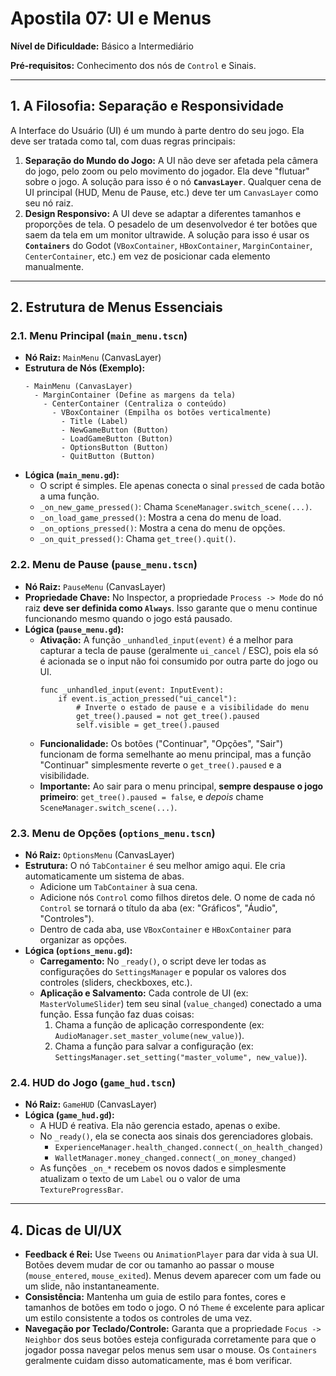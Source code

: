 # Apostila 07: UI e Menus

**Nível de Dificuldade:** Básico a Intermediário

**Pré-requisitos:** Conhecimento dos nós de `Control` e Sinais.

---

## 1. A Filosofia: Separação e Responsividade

A Interface do Usuário (UI) é um mundo à parte dentro do seu jogo. Ela deve ser tratada como tal, com duas regras principais:

1.  **Separação do Mundo do Jogo:** A UI não deve ser afetada pela câmera do jogo, pelo zoom ou pelo movimento do jogador. Ela deve "flutuar" sobre o jogo. A solução para isso é o nó **`CanvasLayer`**. Qualquer cena de UI principal (HUD, Menu de Pause, etc.) deve ter um `CanvasLayer` como seu nó raiz.
2.  **Design Responsivo:** A UI deve se adaptar a diferentes tamanhos e proporções de tela. O pesadelo de um desenvolvedor é ter botões que saem da tela em um monitor ultrawide. A solução para isso é usar os **`Containers`** do Godot (`VBoxContainer`, `HBoxContainer`, `MarginContainer`, `CenterContainer`, etc.) em vez de posicionar cada elemento manualmente.

---

## 2. Estrutura de Menus Essenciais

### 2.1. Menu Principal (`main_menu.tscn`)

-   **Nó Raiz:** `MainMenu` (CanvasLayer)
-   **Estrutura de Nós (Exemplo):**
    ```
    - MainMenu (CanvasLayer)
      - MarginContainer (Define as margens da tela)
        - CenterContainer (Centraliza o conteúdo)
          - VBoxContainer (Empilha os botões verticalmente)
            - Title (Label)
            - NewGameButton (Button)
            - LoadGameButton (Button)
            - OptionsButton (Button)
            - QuitButton (Button)
    ```
-   **Lógica (`main_menu.gd`):**
    -   O script é simples. Ele apenas conecta o sinal `pressed` de cada botão a uma função.
    -   `_on_new_game_pressed()`: Chama `SceneManager.switch_scene(...)`.
    -   `_on_load_game_pressed()`: Mostra a cena do menu de load.
    -   `_on_options_pressed()`: Mostra a cena do menu de opções.
    -   `_on_quit_pressed()`: Chama `get_tree().quit()`.

### 2.2. Menu de Pause (`pause_menu.tscn`)

-   **Nó Raiz:** `PauseMenu` (CanvasLayer)
-   **Propriedade Chave:** No Inspector, a propriedade `Process -> Mode` do nó raiz **deve ser definida como `Always`**. Isso garante que o menu continue funcionando mesmo quando o jogo está pausado.
-   **Lógica (`pause_menu.gd`):**
    -   **Ativação:** A função `_unhandled_input(event)` é a melhor para capturar a tecla de pause (geralmente `ui_cancel` / ESC), pois ela só é acionada se o input não foi consumido por outra parte do jogo ou UI.
        ```gdscript
        func _unhandled_input(event: InputEvent):
            if event.is_action_pressed("ui_cancel"):
                # Inverte o estado de pause e a visibilidade do menu
                get_tree().paused = not get_tree().paused
                self.visible = get_tree().paused
        ```
    -   **Funcionalidade:** Os botões ("Continuar", "Opções", "Sair") funcionam de forma semelhante ao menu principal, mas a função "Continuar" simplesmente reverte o `get_tree().paused` e a visibilidade.
    -   **Importante:** Ao sair para o menu principal, **sempre despause o jogo primeiro**: `get_tree().paused = false`, e *depois* chame `SceneManager.switch_scene(...)`.

### 2.3. Menu de Opções (`options_menu.tscn`)

-   **Nó Raiz:** `OptionsMenu` (CanvasLayer)
-   **Estrutura:** O nó `TabContainer` é seu melhor amigo aqui. Ele cria automaticamente um sistema de abas.
    -   Adicione um `TabContainer` à sua cena.
    -   Adicione nós `Control` como filhos diretos dele. O nome de cada nó `Control` se tornará o título da aba (ex: "Gráficos", "Áudio", "Controles").
    -   Dentro de cada aba, use `VBoxContainer` e `HBoxContainer` para organizar as opções.
-   **Lógica (`options_menu.gd`):**
    -   **Carregamento:** No `_ready()`, o script deve ler todas as configurações do `SettingsManager` e popular os valores dos controles (sliders, checkboxes, etc.).
    -   **Aplicação e Salvamento:** Cada controle de UI (ex: `MasterVolumeSlider`) tem seu sinal (`value_changed`) conectado a uma função. Essa função faz duas coisas:
        1.  Chama a função de aplicação correspondente (ex: `AudioManager.set_master_volume(new_value)`).
        2.  Chama a função para salvar a configuração (ex: `SettingsManager.set_setting("master_volume", new_value)`).

### 2.4. HUD do Jogo (`game_hud.tscn`)

-   **Nó Raiz:** `GameHUD` (CanvasLayer)
-   **Lógica (`game_hud.gd`):**
    -   A HUD é reativa. Ela não gerencia estado, apenas o exibe.
    -   No `_ready()`, ela se conecta aos sinais dos gerenciadores globais.
        -   `ExperienceManager.health_changed.connect(_on_health_changed)`
        -   `WalletManager.money_changed.connect(_on_money_changed)`
    -   As funções `_on_*` recebem os novos dados e simplesmente atualizam o texto de um `Label` ou o valor de uma `TextureProgressBar`.

---

## 4. Dicas de UI/UX

-   **Feedback é Rei:** Use `Tweens` ou `AnimationPlayer` para dar vida à sua UI. Botões devem mudar de cor ou tamanho ao passar o mouse (`mouse_entered`, `mouse_exited`). Menus devem aparecer com um fade ou um slide, não instantaneamente.
-   **Consistência:** Mantenha um guia de estilo para fontes, cores e tamanhos de botões em todo o jogo. O nó `Theme` é excelente para aplicar um estilo consistente a todos os controles de uma vez.
-   **Navegação por Teclado/Controle:** Garanta que a propriedade `Focus -> Neighbor` dos seus botões esteja configurada corretamente para que o jogador possa navegar pelos menus sem usar o mouse. Os `Containers` geralmente cuidam disso automaticamente, mas é bom verificar.
